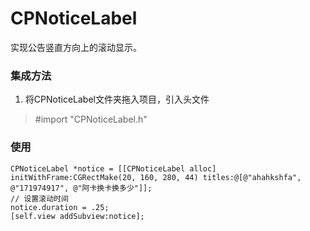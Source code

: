 # CPNoticeLabel
实现公告竖直方向上的滚动显示。

### 集成方法
   1. 将CPNoticeLabel文件夹拖入项目，引入头文件 
   > #import "CPNoticeLabel.h"

### 使用
  ```
  CPNoticeLabel *notice = [[CPNoticeLabel alloc] initWithFrame:CGRectMake(20, 160, 280, 44) titles:@[@"ahahkshfa", @"171974917", @"阿卡换卡换多少"]];
  // 设置滚动时间
  notice.duration = .25;
  [self.view addSubview:notice];
  ```
